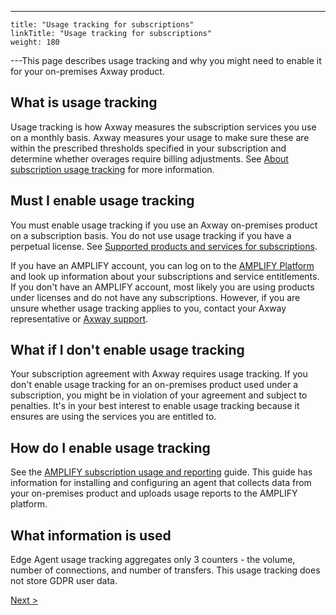 ---
    title: "Usage tracking for subscriptions"
    linkTitle: "Usage tracking for subscriptions"
    weight: 180
---This page describes usage tracking and why you might need to enable it for your on-premises Axway product.

## What is usage tracking

Usage tracking is how Axway measures the subscription services you use on a monthly basis. Axway measures your usage to make sure these are within the prescribed thresholds specified in your subscription and determine whether overages require billing adjustments. See [About subscription usage tracking](https://docs.axway.com/bundle/subusage_en/page/about_subscription_usage_tracking.html) for more information.

## Must I enable usage tracking

You must enable usage tracking if you use an Axway on-premises product on a subscription basis. You do not use usage tracking if you have a perpetual license. See [Supported products and services for subscriptions](https://docs.axway.com/bundle/subusage_en/page/about_subscription_usage_tracking.html).

If you have an AMPLIFY account, you can log on to the [AMPLIFY Platform](https://platform.axway.com/) and look up information about your subscriptions and service entitlements. If you don't have an AMPLIFY account, most likely you are using products under licenses and do not have any subscriptions. However, if you are unsure whether usage tracking applies to you, contact your Axway representative or [Axway support](https://support.axway.com/).

## What if I don't enable usage tracking

Your subscription agreement with Axway requires usage tracking. If you don't enable usage tracking for an on-premises product used under a subscription, you might be in violation of your agreement and subject to penalties. It's in your best interest to enable usage tracking because it ensures are using the services you are entitled to.

## How do I enable usage tracking

See the [AMPLIFY subscription usage and reporting](https://docs.axway.com/bundle/subusage_en/page/amplify_subscription_usage_and_reporting.html) guide. This guide has information for installing and configuring an agent that collects data from your on-premises product and uploads usage reports to the AMPLIFY platform.

## What information is used

Edge Agent usage tracking aggregates only 3 counters - the volume, number of connections, and number of transfers. This usage tracking does not store GDPR user data.

[Next &gt;](edge_agent)
